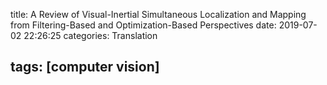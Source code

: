 title: A Review of Visual-Inertial Simultaneous Localization and Mapping from
  Filtering-Based and Optimization-Based Perspectives
date: 2019-07-02 22:26:25
categories: Translation

tags: [computer vision]
---
